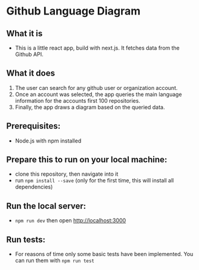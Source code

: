 # Github Language Diagram

## What it is
* This is a little react app, build with next.js. It fetches data from the Github API.

## What it does
1) The user can search for any github user or organization account.
2) Once an account was selected, the app queries the main language information for the accounts first 100 repositories.
3) Finally, the app draws a diagram based on the queried data.

## Prerequisites:
* Node.js with npm installed

## Prepare this to run on your local machine:
* clone this repository, then navigate into it
* run `npm install --save` (only for the first time, this will install all dependencies)

## Run the local server:
* `npm run dev` then open [http://localhost:3000](http://localhost:3000)

## Run tests:
* For reasons of time only some basic tests have been implemented. You can run them with `npm run test`
